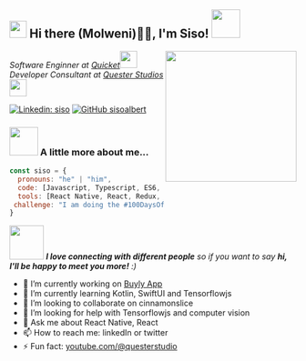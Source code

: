 <h2><img src="https://emojis.slackmojis.com/emojis/images/1531849430/4246/blob-sunglasses.gif?1531849430" width="30"/> Hi there (Molweni)👋🏻, I'm Siso! <img src="https://media.giphy.com/media/12oufCB0MyZ1Go/giphy.gif" width="50"></h2>
<!-- <h2> Hi, I'm Siso! <img src="https://media.giphy.com/media/mGcNjsfWAjY5AEZNw6/giphy.gif" width="50"></h2> -->
<img align='right' src="https://media.giphy.com/media/3o7qE1YN7aBOFPRw8E/giphy.gif" width="230">
<p><em>Software Enginner at <a href="https://www.quicket.co.za/">Quicket</a><img src="https://media.giphy.com/media/fYSnHlufseco8Fh93Z/giphy.gif" width="30"></br>Developer Consultant at <a href="https://questerstudios.com/">Quester Studios</a><img src="https://media.giphy.com/media/WUlplcMpOCEmTGBtBW/giphy.gif" width="30"> 
</em></p>

[![Linkedin: siso](https://img.shields.io/badge/-siso-blue?style=flat-square&logo=Linkedin&logoColor=white&link=https://www.linkedin.com/in/siso-albert-ngqolosi-99a675117/)](https://www.linkedin.com/in/siso-albert-ngqolosi-99a675117/)
[![GitHub sisoalbert](https://img.shields.io/github/followers/siso?label=follow&style=social)](https://github.com/sisoalbert)





### <img src="https://media.giphy.com/media/VgCDAzcKvsR6OM0uWg/giphy.gif" width="50"> A little more about me...  

```javascript
const siso = {
  pronouns: "he" | "him",
  code: [Javascript, Typescript, ES6, HTML, CSS,],
  tools: [React Native, React, Redux, React Navigation, Eslint, Prettier, Error Boundry API, Sentry, Jest, React Native Testing Library, Dettox, Appium, Fastlane, Github Action, Git],
 challenge: "I am doing the #100DaysOfCode challenge focused on react native and typescript"
}
```

<img src="https://media.giphy.com/media/LnQjpWaON8nhr21vNW/giphy.gif" width="60"> <em><b>I love connecting with different people</b> so if you want to say <b>hi, I'll be happy to meet you more!</b> :)</em>

- 🔭 I’m currently working on [Buyly App](https://getbuyly.web.app/)
- 🌱 I’m currently learning Kotlin, SwiftUI and Tensorflowjs
- 👯 I’m looking to collaborate on cinnamonslice
- 🤔 I’m looking for help with Tensorflowjs and computer vision
- 💬 Ask me about React Native, React
- 📫 How to reach me: linkedIn or twitter
- ⚡ Fun fact: [youtube.com/@questerstudio](youtube.com/@questerstudio)
